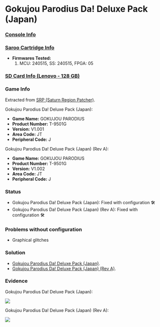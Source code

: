 # Gokujou Parodius Da! Deluxe Pack (Japan)

### [Console Info](../../../../Info/Consoles/VA13/README.md)

### [Saroo Cartridge Info](../../../../Info/Cartridges/RetroGameParadiseStore/1.32F/README.md)

- <b>Firmwares Tested:</b>
  1. MCU: 240515, SS: 240515, FPGA: 05

### [SD Card Info (Lenovo - 128 GB)](../../../../Info/SdCards/Lenovo/128GB/fat32/README.md)

### Game Info

Extracted from [SRP (Saturn Region Patcher)](https://segaxtreme.net/resources/saturn-region-patcher.81/download).

Gokujou Parodius Da! Deluxe Pack (Japan):

- <b>Game Name:</b> GOKUJOU PARODIUS
- <b>Product Number:</b> T-9501G
- <b>Version:</b> V1.001
- <b>Area Code:</b> JT
- <b>Peripheral Code:</b> J

Gokujou Parodius Da! Deluxe Pack (Japan) (Rev A):

- <b>Game Name:</b> GOKUJOU PARODIUS
- <b>Product Number:</b> T-9501G
- <b>Version:</b> V1.002
- <b>Area Code:</b> JT
- <b>Peripheral Code:</b> J

### Status

- Gokujou Parodius Da! Deluxe Pack (Japan): Fixed with configuration :hammer_and_wrench:
- Gokujou Parodius Da! Deluxe Pack (Japan) (Rev A): Fixed with configuration :hammer_and_wrench:

### Problems without configuration

- Graphical glitches

### Solution

- [Gokujou Parodius Da! Deluxe Pack (Japan)](https://github.com/williamdsw/saroo-configuration-list/blob/master/J/T-9501G/V1.001/README.md).
- [Gokujou Parodius Da! Deluxe Pack (Japan) (Rev A)](https://github.com/williamdsw/saroo-configuration-list/blob/master/J/T-9501G/V1.002/README.md).

### Evidence

Gokujou Parodius Da! Deluxe Pack (Japan):

[![](https://img.youtube.com/vi/W1m8PnKwCFY/0.jpg)](https://www.youtube.com/watch?v=W1m8PnKwCFY)

Gokujou Parodius Da! Deluxe Pack (Japan) (Rev A):

[![](https://img.youtube.com/vi/-yg9BzKp9lc/0.jpg)](https://www.youtube.com/watch?v=-yg9BzKp9lc)

